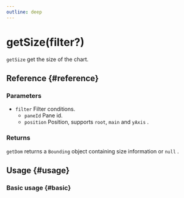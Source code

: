 ```yaml
---
outline: deep
---
```


# getSize(filter?)
`getSize` get the size of the chart.

## Reference {#reference}
<!--@include: @/@views/api/references/instance/getSize.md-->

### Parameters
- `filter` Filter conditions.
  - `paneId` Pane id.
  - `position` Position, supports `root`, `main` and `yAxis` .

### Returns
`getDom` returns a `Bounding` object containing size information or `null` .


## Usage {#usage}
<script setup>
import GetSize from '../../../@views/api/samples/getSize/index.vue'
</script>

### Basic usage {#basic}
<GetSize/>